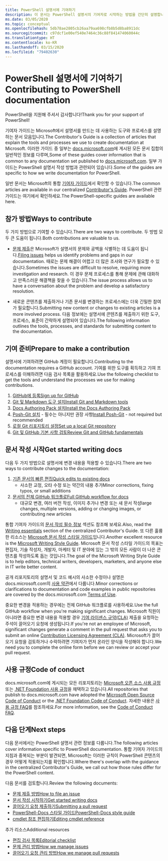 ```yaml
---
title: PowerShell 설명서에 기여하기
description: 이 문서는 PowerShell 설명서의 기여자로 시작하는 방법을 간단히 설명합니다.
ms.date: 03/05/2020
ms.topic: conceptual
ms.openlocfilehash: 5db78ae2805cb26aa79aa698cfb8b5d8ba8911dc
ms.sourcegitcommit: c97dcf1e00ef540e7464c36c88f841474060044c
ms.translationtype: HT
ms.contentlocale: ko-KR
ms.lasthandoff: 03/15/2020
ms.locfileid: "79402630"
---
```

# <a name="contributing-to-powershell-documentation"></a><span data-ttu-id="a427c-103">PowerShell 설명서에 기여하기</span><span class="sxs-lookup"><span data-stu-id="a427c-103">Contributing to PowerShell documentation</span></span>

<span data-ttu-id="a427c-104">PowerShell을 지원해 주셔서 감사합니다!</span><span class="sxs-lookup"><span data-stu-id="a427c-104">Thank you for your support of PowerShell!</span></span>

<span data-ttu-id="a427c-105">기여자 가이드는 Microsoft에서 설명서를 만드는 데 사용하는 도구와 프로세스를 설명하는 문서 모음입니다.</span><span class="sxs-lookup"><span data-stu-id="a427c-105">The Contributor's Guide is a collection of articles that explain the tools and processes we use to create documentation at Microsoft.</span></span> <span data-ttu-id="a427c-106">이러한 가이드 중 일부는 [docs.microsoft.com][docs]에 게시된 모든 문서 집합의 일반적인 정보를 다루며,</span><span class="sxs-lookup"><span data-stu-id="a427c-106">Some of these guides cover information that is common to any documentation set published to [docs.microsoft.com][docs].</span></span> <span data-ttu-id="a427c-107">일부 가이드는 PowerShell 설명서 작성 방법과 관련되어 있습니다.</span><span class="sxs-lookup"><span data-stu-id="a427c-107">Some of the guides are specific to how we write documentation for PowerShell.</span></span>

<span data-ttu-id="a427c-108">일반 문서는 Microsoft의 통합 [기여자 가이드][contribute]에서 확인할 수 있습니다.</span><span class="sxs-lookup"><span data-stu-id="a427c-108">The common articles are available in our centralized [Contributor's Guide][contribute].</span></span> <span data-ttu-id="a427c-109">PowerShell 관련 가이드는 여기에서 확인하세요.</span><span class="sxs-lookup"><span data-stu-id="a427c-109">The PowerShell-specific guides are available here.</span></span>

## <a name="ways-to-contribute"></a><span data-ttu-id="a427c-110">참가 방법</span><span class="sxs-lookup"><span data-stu-id="a427c-110">Ways to contribute</span></span>

<span data-ttu-id="a427c-111">두 가지 방법으로 기여할 수 있습니다.</span><span class="sxs-lookup"><span data-stu-id="a427c-111">There are two ways to contribute.</span></span> <span data-ttu-id="a427c-112">두 방법 모두 큰 도움이 됩니다.</span><span class="sxs-lookup"><span data-stu-id="a427c-112">Both contributions are valuable to us.</span></span>

- <span data-ttu-id="a427c-113">[문제 제출][file-an-issue]은 Microsoft가 설명서의 문제와 공백을 식별하는 데 도움이 됩니다.</span><span class="sxs-lookup"><span data-stu-id="a427c-113">[Filing issues][file-an-issue] helps us identify problems and gaps in our documentation.</span></span> <span data-ttu-id="a427c-114">때로는 문제 해결이 어렵고 더 많은 조사와 연구가 필요할 수 있습니다.</span><span class="sxs-lookup"><span data-stu-id="a427c-114">Sometimes the issues are difficult to resolve, requiring more investigation and research.</span></span> <span data-ttu-id="a427c-115">이 경우 문제 프로세스를 통해 문제에 관해 대화하고 만족스러운 해결책을 찾을 수 있습니다.</span><span class="sxs-lookup"><span data-stu-id="a427c-115">The issue process allows us to have a conversation about the problem and develop a satisfactory resolution.</span></span>

- <span data-ttu-id="a427c-116">새로운 콘텐츠를 제출하거나 기존 문서를 변경하는 프로세스에는 더욱 긴밀한 참여가 필요합니다.</span><span class="sxs-lookup"><span data-stu-id="a427c-116">Submitting new content or changes to existing articles is a more involved process.</span></span> <span data-ttu-id="a427c-117">다음 정보에는 설명서에 콘텐츠를 제출하기 위한 도구, 프로세스, 표준이 간략하게 설명되어 있습니다.</span><span class="sxs-lookup"><span data-stu-id="a427c-117">The following information outlines the tools, processes, and standards for submitting content to the documentation.</span></span>

## <a name="prepare-to-make-a-contribution"></a><span data-ttu-id="a427c-118">기여 준비</span><span class="sxs-lookup"><span data-stu-id="a427c-118">Prepare to make a contribution</span></span>

<span data-ttu-id="a427c-119">설명서에 기여하려면 GitHub 계정이 필요합니다.</span><span class="sxs-lookup"><span data-stu-id="a427c-119">Contributing to the documentation requires a GitHub account.</span></span> <span data-ttu-id="a427c-120">기여를 위한 도구를 획득하고 기여 프로세스를 이해하려면 다음 검사 목록을 활용하세요.</span><span class="sxs-lookup"><span data-stu-id="a427c-120">Use the following checklist to get the tools and understand the processes we use for making contributions.</span></span>

1. [<span data-ttu-id="a427c-121">GitHub에 등록</span><span class="sxs-lookup"><span data-stu-id="a427c-121">Sign up for GitHub</span></span>](/contribute/get-started-setup-github)
1. [<span data-ttu-id="a427c-122">Git 및 Markdown 도구 설치</span><span class="sxs-lookup"><span data-stu-id="a427c-122">Install Git and Markdown tools</span></span>](/contribute/get-started-setup-tools)
1. [<span data-ttu-id="a427c-123">Docs Authoring Pack 설치</span><span class="sxs-lookup"><span data-stu-id="a427c-123">Install the Docs Authoring Pack</span></span>](/contribute/how-to-write-docs-auth-pack)
1. <span data-ttu-id="a427c-124">[Posh-Git 설치][posh-git] - 필수는 아니지만 권장 사항</span><span class="sxs-lookup"><span data-stu-id="a427c-124">[Install Posh-Git][posh-git] - not required but recommended</span></span>
1. [<span data-ttu-id="a427c-125">로컬 Git 리포지토리 설정</span><span class="sxs-lookup"><span data-stu-id="a427c-125">Set up a local Git repository</span></span>](/contribute/get-started-setup-local)
1. [<span data-ttu-id="a427c-126">Git 및 GitHub 기본 사항 검토</span><span class="sxs-lookup"><span data-stu-id="a427c-126">Review Git and GitHub fundamentals</span></span>](/contribute/git-github-fundamentals)

## <a name="get-started-writing-docs"></a><span data-ttu-id="a427c-127">문서 작성 시작</span><span class="sxs-lookup"><span data-stu-id="a427c-127">Get started writing docs</span></span>

<span data-ttu-id="a427c-128">다음 두 가지 방법으로 설명서에 변경 내용을 적용할 수 있습니다.</span><span class="sxs-lookup"><span data-stu-id="a427c-128">There are two ways to contribute changes to the documentation:</span></span>

1. [<span data-ttu-id="a427c-129">기존 문서의 빠른 편집</span><span class="sxs-lookup"><span data-stu-id="a427c-129">Quick edits to existing docs</span></span>](/contribute/#quick-edits-to-existing-documents)
   - <span data-ttu-id="a427c-130">사소한 교정, 오타 수정 또는 약간의 내용 추가</span><span class="sxs-lookup"><span data-stu-id="a427c-130">Minor corrections, fixing typos, or small additions</span></span>
1. [<span data-ttu-id="a427c-131">문서의 전체 GitHub 워크플로</span><span class="sxs-lookup"><span data-stu-id="a427c-131">Full GitHub workflow for docs</span></span>](/contribute/how-to-write-workflows-major)
   - <span data-ttu-id="a427c-132">대규모 변경, 여러 버전 작성, 이미지 추가나 변경 또는 새 문서 작성</span><span class="sxs-lookup"><span data-stu-id="a427c-132">large changes, multiple versions, adding or changing images, or contributing new articles</span></span>

<span data-ttu-id="a427c-133">통합 기여자 가이드의 [문서 작성 필수 정보](/contribute/style-quick-start) 섹션도 참조해 보세요.</span><span class="sxs-lookup"><span data-stu-id="a427c-133">Also, read the [Writing essentials](/contribute/style-quick-start) section of the centralized Contributor's Guide.</span></span> <span data-ttu-id="a427c-134">또 다른 훌륭한 리소스는 [Microsoft 문서 작성 스타일 가이드][style-guide]입니다.</span><span class="sxs-lookup"><span data-stu-id="a427c-134">Another excellent resource is the [Microsoft Writing Style Guide][style-guide].</span></span> <span data-ttu-id="a427c-135">Microsoft 문서 작성 스타일 가이드의 목표는 편집자, 기술 작성자, 개발자, 마케터 및 IT 분야에 있는 그 밖의 모든 사람이 더 나은 콘텐츠를 작성하도록 돕는 것입니다.</span><span class="sxs-lookup"><span data-stu-id="a427c-135">The goal of the Microsoft Writing Style Guide is to help editors, technical writers, developers, marketers, and anyone else in IT write better content.</span></span>

<span data-ttu-id="a427c-136">공개 리포지토리의 설명서 및 코드 예시의 사소한 수정이나 설명은 docs.microsoft.com의 [사용 약관][terms-of-use]에서 다룹니다.</span><span class="sxs-lookup"><span data-stu-id="a427c-136">Minor corrections or clarifications to documentation and code examples in public repositories are covered by the docs.microsoft.com [Terms of Use][terms-of-use].</span></span>

<span data-ttu-id="a427c-137">중요한 변경을 적용하는 경우에는 전체 GitHub 워크플로를 사용하세요.</span><span class="sxs-lookup"><span data-stu-id="a427c-137">Use the full GitHub workflow when you're making significant changes.</span></span> <span data-ttu-id="a427c-138">Microsoft 직원이 아니라면 중요한 변경 내용을 적용할 경우 [기여 라이센스 규약(CLA)][cla] 제출을 요청하는 주석이 끌어오기 요청에 생성됩니다.</span><span class="sxs-lookup"><span data-stu-id="a427c-138">If you're not an employee of Microsoft, significant changes generate a comment in the pull request that asks you to submit an online [Contribution Licensing Agreement (CLA)][cla].</span></span> <span data-ttu-id="a427c-139">Microsoft가 끌어오기 요청을 검토하거나 수락하려면 기여자가 먼저 온라인 양식을 작성해야 합니다.</span><span class="sxs-lookup"><span data-stu-id="a427c-139">We need you to complete the online form before we can review or accept your pull request.</span></span>

## <a name="code-of-conduct"></a><span data-ttu-id="a427c-140">사용 규정</span><span class="sxs-lookup"><span data-stu-id="a427c-140">Code of conduct</span></span>

<span data-ttu-id="a427c-141">docs.microsoft.com에 게시되는 모든 리포지토리는 [Microsoft 오픈 소스 사용 규정](https://opensource.microsoft.com/codeofconduct/) 또는 [.NET Foundation 사용 규정](https://dotnetfoundation.org/code-of-conduct)을 채택하고 있습니다.</span><span class="sxs-lookup"><span data-stu-id="a427c-141">All repositories that publish to docs.microsoft.com have adopted the [Microsoft Open Source Code of Conduct](https://opensource.microsoft.com/codeofconduct/) or the [.NET Foundation Code of Conduct](https://dotnetfoundation.org/code-of-conduct).</span></span> <span data-ttu-id="a427c-142">자세한 내용은 [사용 규정 FAQ](https://opensource.microsoft.com/codeofconduct/faq/)를 참조하세요.</span><span class="sxs-lookup"><span data-stu-id="a427c-142">For more information, see the [Code of Conduct FAQ](https://opensource.microsoft.com/codeofconduct/faq/).</span></span>

## <a name="next-steps"></a><span data-ttu-id="a427c-143">다음 단계</span><span class="sxs-lookup"><span data-stu-id="a427c-143">Next steps</span></span>

<span data-ttu-id="a427c-144">다음 문서에서는 PowerShell 설명서 관련 정보를 다룹니다.</span><span class="sxs-lookup"><span data-stu-id="a427c-144">The following articles cover information specific to PowerShell documentation.</span></span> <span data-ttu-id="a427c-145">통합 기여자 가이드의 지침과 중복되는 부분이 발견되면, Microsoft는 이러한 규칙이 PowerShell 콘텐츠의 경우 어떻게 적용되는지를 확인합니다.</span><span class="sxs-lookup"><span data-stu-id="a427c-145">Where there's overlap with the guidance in the centralized Contributor's Guide, we call out how those rules differ for the PowerShell content.</span></span>

<span data-ttu-id="a427c-146">다음 문서를 검토합니다.</span><span class="sxs-lookup"><span data-stu-id="a427c-146">Review the following documents:</span></span>

- [<span data-ttu-id="a427c-147">문제 제출 방법</span><span class="sxs-lookup"><span data-stu-id="a427c-147">How to file an issue</span></span>](file-an-issue.md)
- [<span data-ttu-id="a427c-148">문서 작성 시작하기</span><span class="sxs-lookup"><span data-stu-id="a427c-148">Get started writing docs</span></span>](get-started-writing.md)
- [<span data-ttu-id="a427c-149">끌어오기 요청 제출하기</span><span class="sxs-lookup"><span data-stu-id="a427c-149">Submitting a pull request</span></span>](pull-requests.md)
- [<span data-ttu-id="a427c-150">PowerShell-Docs 스타일 가이드</span><span class="sxs-lookup"><span data-stu-id="a427c-150">PowerShell-Docs style guide</span></span>](powershell-style-guide.md)
- [<span data-ttu-id="a427c-151">cmdlet 참조 편집하기</span><span class="sxs-lookup"><span data-stu-id="a427c-151">Editing cmdlet reference</span></span>](editing-cmdlet-ref.md)

<span data-ttu-id="a427c-152">추가 리소스</span><span class="sxs-lookup"><span data-stu-id="a427c-152">Additional resources</span></span>

- [<span data-ttu-id="a427c-153">편집 검사 목록</span><span class="sxs-lookup"><span data-stu-id="a427c-153">Editorial checklist</span></span>](editorial-checklist.md)
- [<span data-ttu-id="a427c-154">문제 관리 방법</span><span class="sxs-lookup"><span data-stu-id="a427c-154">How we manage issues</span></span>](managing-issues.md)
- [<span data-ttu-id="a427c-155">끌어오기 요청 관리 방법</span><span class="sxs-lookup"><span data-stu-id="a427c-155">How we manage pull requests</span></span>](managing-pull-requests.md)

<!--link refs-->
[cla]: https://cla.microsoft.com/
[contribute]: /contribute/
[docs]: https://docs.microsoft.com/
[file-an-issue]: file-an-issue.md
[posh-git]: https://www.powershellgallery.com/packages/posh-git
[psdocs]: https://docs.microsoft.com/powershell
[style-guide]: https://docs.microsoft.com/style-guide/welcome/
[terms-of-use]: https://docs.microsoft.com/legal/termsofuse